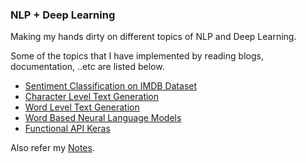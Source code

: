 ### NLP + Deep Learning
Making my hands dirty on different topics of NLP and Deep Learning.

Some of the topics that I have implemented by reading blogs, documentation, ..etc are listed below.
- [Sentiment Classification on IMDB Dataset](https://github.com/Abhishekmamidi123/NLP/tree/master/Sentiment_Classification_LSTM)
- [Character Level Text Generation](https://github.com/Abhishekmamidi123/NLP/tree/master/Text_Generation_LSTM)
- [Word Level Text Generation](https://github.com/Abhishekmamidi123/NLP/tree/master/Word_Level_Text_Generation_LSTM)
- [Word Based Neural Language Models](https://github.com/Abhishekmamidi123/NLP/tree/master/Word_Based_Neural_Language_Models)
- [Functional API Keras](https://github.com/Abhishekmamidi123/NLP/tree/master/Functional_API_Keras)

Also refer my [Notes](https://github.com/Abhishekmamidi123/NLP/blob/master/Notes.md).

